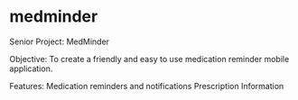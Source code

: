 # medminder
Senior Project: MedMinder

Objective:
To create a friendly and easy to use medication reminder mobile application.

Features:
Medication reminders and notifications
Prescription Information
